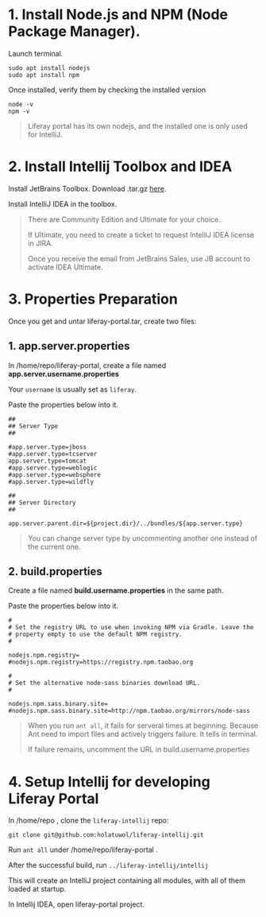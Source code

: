 # 1. Install Node.js and NPM (Node Package Manager).

Launch terminal.

```
sudo apt install nodejs
sudo apt install npm
```

Once installed, verify them by checking the installed version

```
node -v
npm -v
```
>Liferay portal has its own nodejs, and the installed one is only used for IntelliJ.

# 2. Install Intellij Toolbox and IDEA

Install JetBrains Toolbox. Download .tar.gz [here](https://www.jetbrains.com/toolbox-app/).

Install IntelliJ IDEA in the toolbox. 
    
>There are Community Edition and Ultimate for your choice. 
>
>If Ultimate, you need to create a ticket to request IntelliJ IDEA license in JIRA.
>
>Once you receive the email from JetBrains Sales, use JB account to activate IDEA Ultimate.


# 3. Properties Preparation

Once you get and untar liferay-portal.tar, create two files:

## 1. app.server.properties

In /home/repo/liferay-portal, create a file named **app.server.username.properties** 

Your `username` is usually set as `liferay`.

Paste the properties below into it.

```
##
## Server Type
## 

#app.server.type=jboss
#app.server.type=tcserver
app.server.type=tomcat
#app.server.type=weblogic
#app.server.type=websphere
#app.server.type=wildfly

##
## Server Directory
##

app.server.parent.dir=${project.dir}/../bundles/${app.server.type}
```

>You can change server type by uncommenting another one instead of the current one.

## 2. build.properties

Create a file named **build.username.properties** in the same path.

Paste the properties below into it.

```
#
# Set the registry URL to use when invoking NPM via Gradle. Leave the
# property empty to use the default NPM registry.
#

nodejs.npm.registry=
#nodejs.npm.registry=https://registry.npm.taobao.org

#
# Set the alternative node-sass binaries download URL.
#

nodejs.npm.sass.binary.site=
#nodejs.npm.sass.binary.site=http://npm.taobao.org/mirrors/node-sass
```

>When you run `ant all`, it fails for serveral times at beginning. Because Ant need to import files and actively triggers failure. It tells in terminal.
>
>If failure remains, uncomment the URL in build.username.properties

# 4. Setup Intellij for developing Liferay Portal

In /home/repo , clone the `liferay-intellij` repo:
```
git clone git@github.com:holatuwol/liferay-intellij.git
```

Run `ant all` under /home/repo/liferay-portal .

After the successful build, run `../liferay-intellij/intellij`

This will create an IntelliJ project containing all modules, with all of them loaded at startup.

In Intellij IDEA, open liferay-portal project.